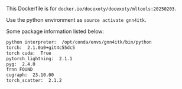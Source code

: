 This Dockerfile is for `docker.io/docexoty/docexoty/mltools:20250203`.

Use the python environment as `source activate gnn4itk`.

Some package information listed below:
```bash
python interpreter:  /opt/conda/envs/gnn4itk/bin/python
torch:  2.1.0a0+git4c55dc5
torch cuda:  True
pytorch_lightning:  2.1.1
pyg:  2.4.0
frnn FOUND
cugraph:  23.10.00
torch_scatter:  2.1.2
```
